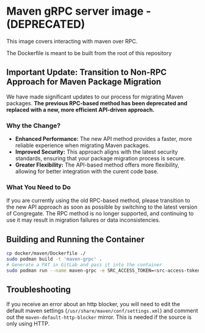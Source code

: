 # Maven gRPC server image - (DEPRECATED)

This image covers interacting with maven over RPC.

The Dockerfile is meant to be built from the root of this repository

## Important Update: Transition to Non-RPC Approach for Maven Package Migration

We have made significant updates to our process for migrating Maven packages. **The previous RPC-based method has been deprecated and replaced with a new, more efficient API-driven approach.**

### Why the Change?

- **Enhanced Performance:** The new API method provides a faster, more reliable experience when migrating Maven packages.
- **Improved Security:** This approach aligns with the latest security standards, ensuring that your package migration process is secure.
- **Greater Flexibility:** The API-based method offers more flexibility, allowing for better integration with the curent code base.

### What You Need to Do

If you are currently using the old RPC-based method, please transition to the new API approach as soon as possible by switching to the latest version of Congregate. The RPC method is no longer supported, and continuing to use it may result in migration failures or data inconsistencies.

## Building and Running the Container

```bash
cp docker/maven/Dockerfile ./
sudo podman build -t 'maven-grpc' .
# Generate a PAT in GitLab and pass it into the container
sudo podman run --name maven-grpc -e SRC_ACCESS_TOKEN=<src-access-token> -e DEST_ACCESS_TOKEN=<dest-access-token> -p 50051:50051 -it localhost/maven-grpc:latest /bin/bash
```

## Troubleshooting

If you receive an error about an http blocker, you will need to edit
the default maven settings (`/usr/share/maven/conf/settings.xml`) and comment
out the `maven-default-http-blocker` mirror. This is needed if the source is only using HTTP.

